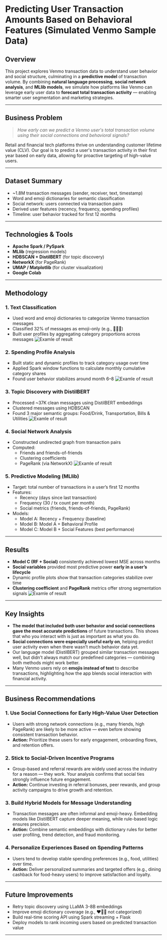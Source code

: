 # Predicting User Transaction Amounts Based on Behavioral Features (Simulated Venmo Sample Data)

## Overview
This project explores Venmo transaction data to understand user behavior and social structure, culminating in a **predictive model** of transaction volume. By combining **natural language processing**, **social network analysis**, and **MLlib models**, we simulate how platforms like Venmo can leverage early user data to **forecast total transaction activity** — enabling smarter user segmentation and marketing strategies.

---

## Business Problem
> _How early can we predict a Venmo user's total transaction volume using their social connections and behavioral signals?_
 
Retail and financial tech platforms thrive on understanding customer lifetime value (CLV). Our goal is to predict a user's transaction activity in their first year based on early data, allowing for proactive targeting of high-value users.

---

## Dataset Summary
- ~1.8M transaction messages (sender, receiver, text, timestamp)
- Word and emoji dictionaries for semantic classification
- Social network: users connected via transaction pairs
- Derived user features (recency, frequency, spending profiles)
- Timeline: user behavior tracked for first 12 months

---

## Technologies & Tools
- **Apache Spark / PySpark**
- **MLlib** (regression models)
- **HDBSCAN + DistilBERT** (for topic discovery)
- **NetworkX** (for PageRank)
- **UMAP / Matplotlib** (for cluster visualization)
- **Google Colab**

---

## Methodology

### 1. **Text Classification**
- Used word and emoji dictionaries to categorize Venmo transaction messages
- Classified 32% of messages as emoji-only (e.g., 🍕💸🎉)
- Built user profiles by aggregating category proportions across messages
![Examle of result](Screenshot/Emoji_topic_count.png)

### 2. **Spending Profile Analysis**
- Built static and dynamic profiles to track category usage over time
- Applied Spark window functions to calculate monthly cumulative category shares
- Found user behavior stabilizes around month 6–8
![Examle of result](Screenshot/user_profile.png)

### 3. **Topic Discovery with DistilBERT**
- Processed ~37K clean messages using DistilBERT embeddings
- Clustered messages using HDBSCAN
- Found 3 major semantic groups: Food/Drink, Transportation, Bills & Utilities
![Examle of result](Screenshot/Topic_Clusters.png)

### 4. **Social Network Analysis**
- Constructed undirected graph from transaction pairs
- Computed:
  - Friends and friends-of-friends
  - Clustering coefficients
  - PageRank (via NetworkX)
![Examle of result](Screenshot/user_social_network.png)

### 5. **Predictive Modeling (MLlib)**
- Target: total number of transactions in a user’s first 12 months
- Features:
  - Recency (days since last transaction)
  - Frequency (30 / tx count per month)
  - Social metrics (friends, friends-of-friends, PageRank)
- Models:
  - Model A: Recency + Frequency (baseline)
  - Model B: Model A + Behavioral Profile
  - Model C: Model B + Social Features (best performance)

---

## Results

- **Model C (RF + Social)** consistently achieved lowest MSE across months
- **Social variables** provided most predictive power **early in a user’s lifecycle**
- Dynamic profile plots show that transaction categories stabilize over time
- **Clustering coefficient** and **PageRank** metrics offer strong segmentation signals
![Examle of result](Screenshot/linear_results.png)
---

## Key Insights

- **The model that included both user behavior and social connections gave the most accurate predictions** of future transactions. This shows that who you interact with is just as important as what you do.
- **Social connections were especially useful early on**, helping predict user activity even when there wasn’t much behavior data yet.
- Our language model (DistilBERT) grouped similar transaction messages well, but didn’t always match our predefined categories — combining both methods might work better.
- Many Venmo users rely on **emojis instead of text** to describe transactions, highlighting how the app blends social interaction with financial activity.

---
## Business Recommendations

### 1. **Use Social Connections for Early High-Value User Detection**
- Users with strong network connections (e.g., many friends, high PageRank) are likely to be more active — even before showing consistent transaction behavior.
- **Action:** Prioritize these users for early engagement, onboarding flows, and retention offers.

### 2. **Stick to Social-Driven Incentive Programs**
- Group-based and referral rewards are widely used across the industry for a reason — they work. Your analysis confirms that social ties strongly influence future engagement.
- **Action:** Continue investing in referral bonuses, peer rewards, and group activity campaigns to drive growth and retention.

### 3. **Build Hybrid Models for Message Understanding**
- Transaction messages are often informal and emoji-heavy. Embedding models like DistilBERT capture deeper meaning, while rule-based logic ensures precision.
- **Action:** Combine semantic embeddings with dictionary rules for better user profiling, trend detection, and fraud monitoring.

### 4. **Personalize Experiences Based on Spending Patterns**
- Users tend to develop stable spending preferences (e.g., food, utilities) over time.
- **Action:** Deliver personalized summaries and targeted offers (e.g., dining cashback for food-heavy users) to improve satisfaction and loyalty.

---

## Future Improvements

- Retry topic discovery using LLaMA 3-8B embeddings
- Improve emoji dictionary coverage (e.g., ❤️💸🎈 not categorized)
- Build real-time scoring API using Spark streaming + Flask
- Deploy models to rank incoming users based on predicted transaction value

---








